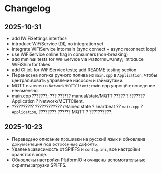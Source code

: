 # Changelog

## 2025-10-31
- add IWiFiSettings interface
- introduce WiFiService (DI), no integration yet
- integrate WiFiService into main (sync connect + async reconnect loop)
- use WiFiService online flag in consumers (non-breaking)
- add minimal tests for WiFiService via PlatformIO/Unity; introduce WiFiShim for fakes
- add CI job for WiFiService tests; add README testing section
- Перенесена логика ручного полива из `main.cpp` в `Application`, чтобы централизовать управление насосом и таймаутами.
- MQTT вынесен в `Network/MQTTClient`; main.cpp упрощён; поведение неизменено.
- main.cpp ???????; ??? ?????? manual/state/MQTT ????? ? ??????? Application ? Network/MQTTClient.
- ?????????? ???????????? retained state ? heartbeat ?? `main.cpp` ? `Application`, ???????? ?????? MQTT ? ??????????.

## 2025-10-23
- Переведено описание прошивки на русский язык и обновлена документация под встроенные дефолты.
- Удалена зависимость от SPIFFS и `config.ini`, все настройки хранятся в коде.
- Обновлены настройки PlatformIO и очищены вспомогательные скрипты загрузки SPIFFS.
